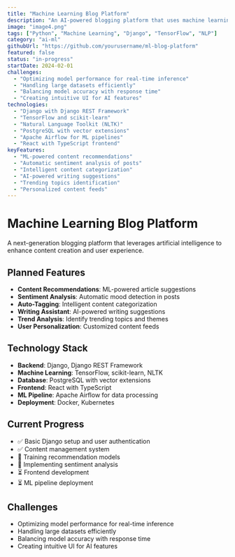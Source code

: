 ```yaml
---
title: "Machine Learning Blog Platform"
description: "An AI-powered blogging platform that uses machine learning for content recommendations, sentiment analysis, and automated tagging."
image: "image4.png"
tags: ["Python", "Machine Learning", "Django", "TensorFlow", "NLP"]
category: "ai-ml"
githubUrl: "https://github.com/yourusername/ml-blog-platform"
featured: false
status: "in-progress"
startDate: 2024-02-01
challenges:
  - "Optimizing model performance for real-time inference"
  - "Handling large datasets efficiently"
  - "Balancing model accuracy with response time"
  - "Creating intuitive UI for AI features"
technologies:
  - "Django with Django REST Framework"
  - "TensorFlow and scikit-learn"
  - "Natural Language Toolkit (NLTK)"
  - "PostgreSQL with vector extensions"
  - "Apache Airflow for ML pipelines"
  - "React with TypeScript frontend"
keyFeatures:
  - "ML-powered content recommendations"
  - "Automatic sentiment analysis of posts"
  - "Intelligent content categorization"
  - "AI-powered writing suggestions"
  - "Trending topics identification"
  - "Personalized content feeds"
---
```


# Machine Learning Blog Platform

A next-generation blogging platform that leverages artificial intelligence to enhance content creation and user experience.

## Planned Features

- **Content Recommendations**: ML-powered article suggestions
- **Sentiment Analysis**: Automatic mood detection in posts
- **Auto-Tagging**: Intelligent content categorization
- **Writing Assistant**: AI-powered writing suggestions
- **Trend Analysis**: Identify trending topics and themes
- **User Personalization**: Customized content feeds

## Technology Stack

- **Backend**: Django, Django REST Framework
- **Machine Learning**: TensorFlow, scikit-learn, NLTK
- **Database**: PostgreSQL with vector extensions
- **Frontend**: React with TypeScript
- **ML Pipeline**: Apache Airflow for data processing
- **Deployment**: Docker, Kubernetes

## Current Progress

- ✅ Basic Django setup and user authentication
- ✅ Content management system
- 🔄 Training recommendation models
- 🔄 Implementing sentiment analysis
- ⏳ Frontend development
- ⏳ ML pipeline deployment

## Challenges

- Optimizing model performance for real-time inference
- Handling large datasets efficiently
- Balancing model accuracy with response time
- Creating intuitive UI for AI features
